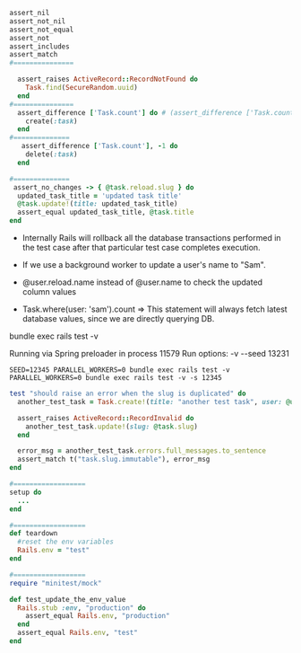 ```ruby
assert_nil
assert_not_nil
assert_not_equal
assert_not
assert_includes
assert_match
#===============

  assert_raises ActiveRecord::RecordNotFound do
    Task.find(SecureRandom.uuid)
  end
#===============
  assert_difference ['Task.count'] do # (assert_difference ['Task.count'], 2 do {} )
    create(:task)
  end
#==============
   assert_difference ['Task.count'], -1 do
    delete(:task)
  end

#==============
 assert_no_changes -> { @task.reload.slug } do
  updated_task_title = 'updated task title'
  @task.update!(title: updated_task_title)
  assert_equal updated_task_title, @task.title
end
```

- Internally Rails will rollback all the database transactions performed in the
  test case after that particular test case completes execution.

- If we use a background worker to update a user's name to "Sam".
 - @user.reload.name instead of @user.name to check the updated column values
 - Task.where(user: 'sam').count => This statement will always fetch latest database values, since we are directly querying DB.


bundle exec rails test -v

Running via Spring preloader in process 11579
  Run options: -v --seed 13231

`SEED=12345 PARALLEL_WORKERS=0 bundle exec rails test -v`
`PARALLEL_WORKERS=0 bundle exec rails test -v -s 12345`

```ruby
test "should raise an error when the slug is duplicated" do
  another_test_task = Task.create!(title: "another test task", user: @user)

  assert_raises ActiveRecord::RecordInvalid do
    another_test_task.update!(slug: @task.slug)
  end

  error_msg = another_test_task.errors.full_messages.to_sentence
  assert_match t("task.slug.immutable"), error_msg
end

#==================
setup do
  ...
end

#==================
def teardown
  #reset the env variables
  Rails.env = "test"
end

#==================
require "minitest/mock"

def test_update_the_env_value
  Rails.stub :env, "production" do
    assert_equal Rails.env, "production"
  end
  assert_equal Rails.env, "test"
end

```
